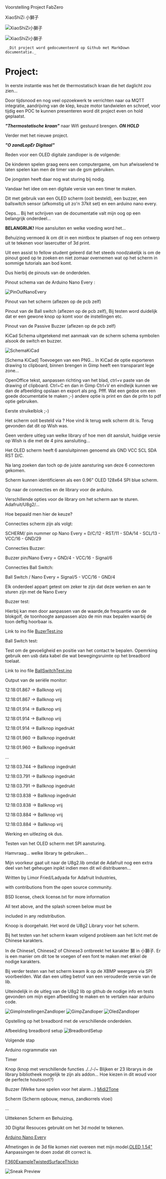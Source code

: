 Voorstelling Project FabZero 

XiaoShiZi 小獅子

![XiaoShiZi小獅子]({{site.baseurl}}/assets/小獅子.png)

![XiaoShiZi小獅子]({{site.baseurl}}/../../assets/小獅子.png)

```note
 _Dit project word gedocumenteerd op Github met MarkDown documentatie._
```

# Project:

In eerste instantie was het de thermostatisch kraan die het daglicht zou zien...

Door tijdsnood en nog veel opzoekwerk te verrichten naar oa MQTT integratie, aandrijving van de klep, keuze motor tandwielen en schroef, voor tijdig een POC te kunnen presenteren word dit project even on hold geplaatst.


**_"Thermostatische kraan"_** naar Wifi gestuurd brengen. ***_ON HOLD_***

<!---Blijkbaar een hoog nodig kraantje...
14/09/2020 werd de vraag gesteld in de make in Belgium fb groep.
[Link naar FB pagina Make in Belgium](https://m.facebook.com/groups/1366008463484743?view=permalink&id=3301953146556922&ref=content_filter)
Dit voor het uitschakelen van ruimten die niet altijd dienen mee opgewarmd te worden in de loop van de dag.
Bevoorbeeld slaapkamers overdag dicht, in de vooravond laten opwarmen tot 16 graden en de living waar de thermostaat hangt s nachts laten afkoelen.
Of zelfs het niet steeds verwarmen van de ruimte met de Thermostaat.
Er word vertrokken met een thermostatische kraan waarbij reeds een motor en sturing aanwezig zijn (toekomst volledig uit te bouwen kraan met herbruik van de metalen moer op een geprinte versie ABS of PETG of siliconemal en gieten in Zelaan hittebestedig, geen vervorming door warmte van de valve/klep)
Hierbij word er een ESP8266 (Geheugen capaciteit 1MB? uitbreidbaar naar 16MB...) ) toegevoegd om de sturing via wifi mogelijk te maken.
Na korte uiteenzetting in Makerspace Ingegno te Drongen kwamen volgende bottlenecks nog naar boven.
Eigen ontwerp van de kraan maken ipv aanschaffing van een programmeerbare. 
   -
Protocol om aan te sturen zal via MQTT worden.
Server zal een RPi Zero W (19.90€) worden met een 7"Touch Screen (+/- 75€ raspberrystore.nl) of een EPaper (2" is reeds product/3335 35€ zonder touch, touch screen kan met overlay {6€} zoals product/333 maar is out of stock) als scherm. (Op te lossen dringend :-)  
Mogelijkheid verder uit te werken om via de gsm de temperatuurinstelling aan te passen (beveiliging e.d....)
Indien programmabuffer op de esp8266 (12.04€) het toelaat kan er nog een EPaper op de kraan bijkomen om vanaf daar ook de temp in te stellen.
Wemos aangeraden. Nog te bekijken naar keuze scherm.
Bijkomend zorgekindje is de gebruikstemperatuur van de ePaper. (0°-40° gezien de temperatuur van de verwarming +/-65° bedraagd zal dit moeten behandeld worden)
Afmetingen van het scherm zo snel mogelijk te bepalen voor tijdig binnen te krijgen.
Afmetingen beschikbaar van 1.54" tot 9", flexibel of vast, rond of rechthoek...
WaveShare, nu ttgo erbij, t bos word groter, keuze moeilijker... touch eInk of met draaiknop... 
## Problemen nog te voorzien van een mogelijke oplossing.
Lijst [ Add MD hier for list]
Aansturen van de motor met ESP8266 2 richtingen, Open/Dicht/Vorststand (led sensor met schijf genre muis met bal sensor X/Y)
Opmeten temperatuur/vochtigheid in de kamer/buitentemp/Open venster met terugkoppeling naar de hub.
Hub 
Aantal kranen esp8266 / uitlezingen DHT11 max mogelijk met een RPi?
Kamertemp
Logging van de temperatuur gegevens voor aansturen tijd nodig op voorhand om ruimte op temperatuur te hebben op de ingestelde tijd.)
Buitentemperatuur via website of uitlezen via ESP8266 en DHT11 in buiten centrale.
######(Prijzen op Gotron.be of Adafruit of desbetreffende site op 12/09/2020)
-->

Verder met het nieuwe project.

**_"O zandLopEr Digitaal"_** 

Reden voor een OLED digitale zandloper is de volgende:

De kinderen spelen graag eens een computergame, om hun afwisselend te laten spelen kan men de timer van de gsm gebruiken.

De jongsten heeft daar nog wat sturing bij nodig.

Vandaar het idee om een digitale versie van een timer te maken.

Dit met gebruik van een OLED scherm (ooit besteld), een buzzer, een ballswitch sensor (afkomstig uit zo'n 37kit set) en een arduino nano every.

Oeps... Bij het schrijven van de documentatie valt mijn oog op een belangrijk onderdeel...

**BELANGRIJK!** Hoe aansluiten en welke voeding word het... 

Behuizing vermoed ik om dit in een mintbox te plaatsen of nog een ontwerp uit te tekenen voor lasercutter of 3d print. 

Uit een assist to fellow student geleerd dat het steeds noodzakelijk is om de pinout goed op te zoeken en niet zomaar overnemen wat op het scherm in sommige tutorials aan bod komt. 

Dus hierbij de pinouts van de onderdelen.

Pinout schema van de Arduino Nano Every :

![PinOutNanoEvery](https://content.arduino.cc/assets/Pinout-NANOevery_latest.png)

Pinout van het scherm (aflezen op de pcb zelf)

Pinout van de Ball switch (aflezen op de pcb zelf), Bij testen word duidelijk dat er een gewone knop op komt voor de instellingen etc.

Pinout van de Passive Buzzer (aflezen op de pcb zelf)

KiCad Schema uitgetekend met aanmaak van de scherm schema symbolen alsook de switch en buzzer.

![SchemaKiCad](https://github.com/XiaoShiZi/fabzero-XiaoShiZi/blob/master/Opdrachten/OzandLopErDigitaalSchema.png)

[Schema KiCad] Toevoegen van een PNG... In KiCad de optie exporteren drawing to clipboard, binnen brengen in Gimp heeft een transparant lege zone...

OpenOffice tekst, aanpassen richting van het blad, ctrl+v paste van de drawing of clipboard. Ctrl+C en dan in Gimp Ctrl+V en eindleijk kunnen we dan de afbeelding opslaan en export als png. Pfff. Wat een gedoe om een goede documentatie te maken ;-) andere optie is print en dan de pritn to pdf optie gebruiken.



Eerste struikelblok ;-)  

Het scherm ooit besteld via ? Hoe vind ik terug welk scherm dit is. Terug gevonden dat dit op Wish was. 

Geen verdere uitleg van welke library of hoe men dit aansluit, huidige versie op Wish is die met de 4 pins aansluiting... 

Het OLED scherm heeft 6 aansluitpinnen genoemd als GND VCC SCL SDA RST D/C.

Na lang zoeken dan toch op de juiste aansturing van deze 6 connectoren gekomen. 

Scherm kunnen identificieren als een 0.96" OLED 128x64 SPI blue scherm.

Op naar de connecties en de library voor de arduino.

Verschillende opties voor de library om het scherm aan te sturen. Adafruit/U8g2/...

Hoe bepaald men hier de keuze?

Connecties scherm zijn als volgt: 

SCHERM/ pin nummer op Nano Every = D/C/12 - RST/11 - SDA/14 - SCL/13 - VCC/16 - GND/29

Connecties Buzzer:

Buzzer pin/Nano Every = GND/4 - VCC/16 - Signal/6

Connecties Ball Switch:

Ball Switch / Nano Every = Signal/5 - VCC/16 - GND/4

Elk onderdeel appart getest om zeker te zijn dat deze werken en aan te sturen zijn met de Nano Every

Buzzer test:

Hierbij kan men door aanpassen van de waarde,de frequantie van de blokgolf, de toonhoogte aanpassen alzo de min max bepalen waarbij de toon deftig hoorbaar is.

Link to ino file [BuzerTest.ino](https://github.com/XiaoShiZi/fabzero-XiaoShiZi/blob/master/Opdrachten/OzandLopErDdigitaalBuzzer.ino)

Ball Switch test:

Test om de gevoeligheid en positie van het contact te bepalen. Opemrking gebruik een usb data kabel die wat bewegingsruimte op het breadbord toelaat.

Link to ino file [BallSwitchTest.ino](https://github.com/XiaoShiZi/fabzero-XiaoShiZi/blob/master/Opdrachten/OzandLopErDdigitaalBallSwitch.ino)

Output van de seriële monitor:

12:18:01.867 -> Ballknop vrij

12:18:01.867 -> Ballknop vrij

12:18:01.914 -> Ballknop vrij

12:18:01.914 -> Ballknop vrij

12:18:01.914 -> Ballknop ingedrukt

12:18:01.960 -> Ballknop ingedrukt

12:18:01.960 -> Ballknop ingedrukt

...

12:18:03.744 -> Ballknop ingedrukt

12:18:03.791 -> Ballknop ingedrukt

12:18:03.791 -> Ballknop ingedrukt

12:18:03.838 -> Ballknop ingedrukt

12:18:03.838 -> Ballknop vrij

12:18:03.884 -> Ballknop vrij

12:18:03.884 -> Ballknop vrij

Werking en uitlezing ok dus.

Testen van het OLED scherm met SPI aansturing.

Hamvraag... welke library te gebruiken...

Mijn voorkeur gaat uit naar de U8g2.lib omdat de Adafruit nog een extra deel van het geheugen inpikt indien men dit wil distribueren... 

 Written by Limor Fried/Ladyada for Adafruit Industries,
 
 with contributions from the open source community.
 
 BSD license, check license.txt for more information
 
 All text above, and the splash screen below must be
 
 included in any redistribution.
 
 Knoop is doorgehakt. Het word de U8g2 Library voor het scherm.
 
 Bij het testen van het scherm kwam volgend probleem aan het licht met de Chinese karakters.
 
 In de Chinese1, Chinese2 of Chinese3 ontbreekt het karakter 獅 in 小獅子. Er is een manier om dit toe te voegen of een font te maken met enkel de nodige karakters.
 
 Bij verder testen van het scherm kwam ik op de XBMP weergave via SPI voorbeelden. Wat dan een uitleg betrof van een verouderde versie van de lib.
 
 Uiteindelijk in de uitleg van de U8g2 lib op github de nodige info en tests gevonden om mijn eigen afbeelding te maken en te vertalen naar arduino code.
 
 ![GimpInstellingenZandloper](https://github.com/XiaoShiZi/fabzero-XiaoShiZi/blob/master/Opdrachten/GimpZandloperInstellingen.jpg)
 ![GimpZandloper](https://github.com/XiaoShiZi/fabzero-XiaoShiZi/blob/master/Opdrachten/GimpZanloper.jpg)
 ![OledZandloper](https://github.com/XiaoShiZi/fabzero-XiaoShiZi/blob/master/Opdrachten/SchermZandloper.jpg)
 

Opstelling op het breadbord met de verschillende onderdelen.

Afbeelding breadbord setup ![BreadbordSetup](https://github.com/XiaoShiZi/fabzero-XiaoShiZi/blob/master/Opdrachten/OzandLopErDigitaalBreadbording.jpg)

Volgende stap

Arduino rogrammatie van 

Timer

Knop (knop met verschillende functies  ./../-/~ Blijken er 23 librarys in de library bibliotheek mogelijk te zijn als addon... Hoe kiezen in dit woud voor de perfecte houtsoort?)

Buzzer (Welke tune spelen voor het alarm...) [Midi2Tone](https://sparks.gogo.co.nz/midi_tone.html)

Scherm (Scherm opbouw, menus, zandkorrels vloei)

... 

Uittekenen Scherm en Behuizing.

3D Digital Resouces gebruikt om het 3d model te tekenen.

[Arduino Nano Every](https://grabcad.com/library/arduino-nano-every-1)

Afmetingen in de 3d file komen niet overeen met mijn model.[OLED 1.54"](https://grabcad.com/library/oled-display-module-spi-interface-1-54-1)
Aanpassingen te doen zodat dit correct is.

[F360ExampleTwistedSurfaceThickn](https://youtu.be/QIfarKvvT3w)

![Sneak Preview](https://github.com/XiaoShiZi/fabzero-XiaoShiZi/blob/master/Opdrachten/ZandLoper%20v6.png)

